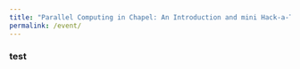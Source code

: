 ```yaml
---
title: "Parallel Computing in Chapel: An Introduction and mini Hack-a-Thon event"
permalink: /event/
---
```


### test




